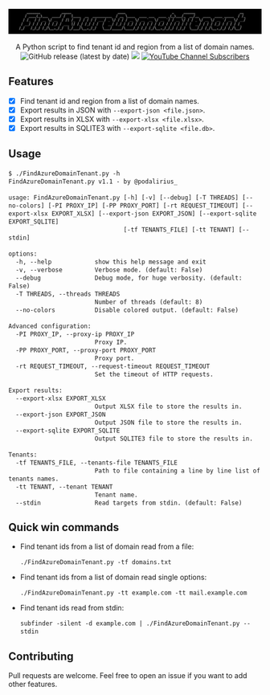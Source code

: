 ![](.github/banner.png)

<p align="center">
    A Python script to find tenant id and region from a list of domain names.
    <br>
    <img alt="GitHub release (latest by date)" src="https://img.shields.io/github/v/release/p0dalirius/FindAzureDomainTenant">
    <a href="https://twitter.com/intent/follow?screen_name=podalirius_" title="Follow"><img src="https://img.shields.io/twitter/follow/podalirius_?label=Podalirius&style=social"></a>
    <a href="https://www.youtube.com/c/Podalirius_?sub_confirmation=1" title="Subscribe"><img alt="YouTube Channel Subscribers" src="https://img.shields.io/youtube/channel/subscribers/UCF_x5O7CSfr82AfNVTKOv_A?style=social"></a>
    <br>
</p>

## Features

 - [x] Find tenant id and region from a list of domain names.
 - [x] Export results in JSON with `--export-json <file.json>`.
 - [x] Export results in XLSX with `--export-xlsx <file.xlsx>`.
 - [x] Export results in SQLITE3  with `--export-sqlite <file.db>`.

## Usage

```
$ ./FindAzureDomainTenant.py -h
FindAzureDomainTenant.py v1.1 - by @podalirius_

usage: FindAzureDomainTenant.py [-h] [-v] [--debug] [-T THREADS] [--no-colors] [-PI PROXY_IP] [-PP PROXY_PORT] [-rt REQUEST_TIMEOUT] [--export-xlsx EXPORT_XLSX] [--export-json EXPORT_JSON] [--export-sqlite EXPORT_SQLITE]
                                [-tf TENANTS_FILE] [-tt TENANT] [--stdin]

options:
  -h, --help            show this help message and exit
  -v, --verbose         Verbose mode. (default: False)
  --debug               Debug mode, for huge verbosity. (default: False)
  -T THREADS, --threads THREADS
                        Number of threads (default: 8)
  --no-colors           Disable colored output. (default: False)

Advanced configuration:
  -PI PROXY_IP, --proxy-ip PROXY_IP
                        Proxy IP.
  -PP PROXY_PORT, --proxy-port PROXY_PORT
                        Proxy port.
  -rt REQUEST_TIMEOUT, --request-timeout REQUEST_TIMEOUT
                        Set the timeout of HTTP requests.

Export results:
  --export-xlsx EXPORT_XLSX
                        Output XLSX file to store the results in.
  --export-json EXPORT_JSON
                        Output JSON file to store the results in.
  --export-sqlite EXPORT_SQLITE
                        Output SQLITE3 file to store the results in.

Tenants:
  -tf TENANTS_FILE, --tenants-file TENANTS_FILE
                        Path to file containing a line by line list of tenants names.
  -tt TENANT, --tenant TENANT
                        Tenant name.
  --stdin               Read targets from stdin. (default: False)
```

## Quick win commands

 + Find tenant ids from a list of domain read from a file:
    ```
    ./FindAzureDomainTenant.py -tf domains.txt
    ```

 + Find tenant ids from a list of domain read single options:
    ```
    ./FindAzureDomainTenant.py -tt example.com -tt mail.example.com
    ```

 + Find tenant ids read from stdin:
    ```
    subfinder -silent -d example.com | ./FindAzureDomainTenant.py --stdin
    ```
 
## Contributing

Pull requests are welcome. Feel free to open an issue if you want to add other features.